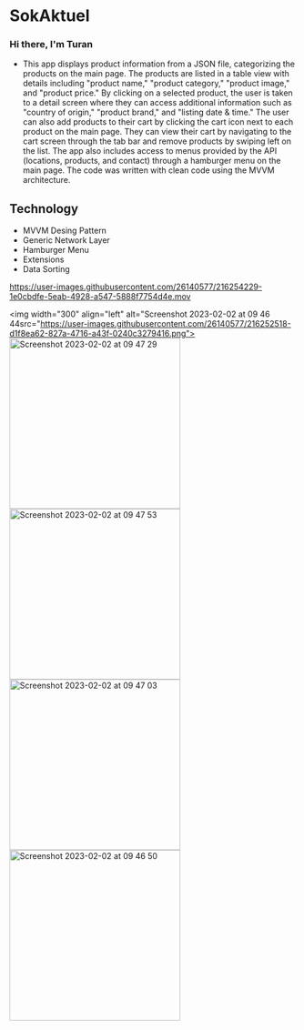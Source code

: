 # SokAktuel
### Hi there, I'm Turan

- This app displays product information from a JSON file, categorizing the products on the main page. The products are listed in a table view with details including "product name," "product category," "product image," and "product price." By clicking on a selected product, the user is taken to a detail screen where they can access additional information such as "country of origin," "product brand," and "listing date & time." The user can also add products to their cart by clicking the cart icon next to each product on the main page. They can view their cart by navigating to the cart screen through the tab bar and remove products by swiping left on the list. The app also includes access to menus provided by the API (locations, products, and contact) through a hamburger menu on the main page. The code was written with clean code using the MVVM architecture.




## Technology

-  MVVM Desing Pattern
-  Generic Network Layer
-  Hamburger Menu
-  Extensions
-  Data Sorting

https://user-images.githubusercontent.com/26140577/216254229-1e0cbdfe-5eab-4928-a547-5888f7754d4e.mov


<img width="300" align="left" alt="Screenshot 2023-02-02 at 09 46 44src="https://user-images.githubusercontent.com/26140577/216252518-d1f8ea62-827a-4716-a43f-0240c3279416.png">
<img width="300" align="left" alt="Screenshot 2023-02-02 at 09 47 29" src="https://user-images.githubusercontent.com/26140577/216252543-3fc46062-cc7d-4e70-a9a2-46fe962f492f.png">
<img width="300" align="left" alt="Screenshot 2023-02-02 at 09 47 53" src="https://user-images.githubusercontent.com/26140577/216252557-1a5eb73e-4122-4cc4-9862-39117a1fb1f5.png">
<img width="300" align="left" alt="Screenshot 2023-02-02 at 09 47 03" src="https://user-images.githubusercontent.com/26140577/216252568-87b0d325-e494-447a-b1f8-ff91fc90d2ff.png">
<img width="300" align="left" alt="Screenshot 2023-02-02 at 09 46 50" src="https://user-images.githubusercontent.com/26140577/216252580-c50baf39-eb0f-48d2-ab98-aed59b0e4838.png">
